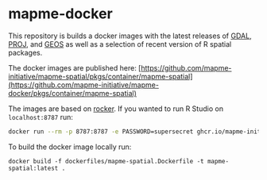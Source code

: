 # mapme-docker


This repository is builds a docker images with the latest releases of [GDAL](https://github.com/OSGeo/gdal/releases), 
[PROJ](https://github.com/OSGeo/proj/releases), and [GEOS](https://github.com/libgeos/geos/releases) as well as a selection of recent version of R spatial packages.

The docker images are published here:
[https://github.com/mapme-initiative/mapme-spatial/pkgs/container/mapme-spatial](https://github.com/mapme-initiative/mapme-docker/pkgs/container/mapme-spatial)

The images are based on [rocker](https://rocker-project.org/). If you wanted to run
R Studio on `localhost:8787` run:

```bash
docker run --rm -p 8787:8787 -e PASSWORD=supersecret ghcr.io/mapme-initiative/mapme-docker:mapme-spatial
```

To build the docker image locally run:

```bas
docker build -f dockerfiles/mapme-spatial.Dockerfile -t mapme-spatial:latest .
```


